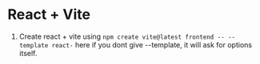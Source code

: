 # React + Vite
1. Create react + vite using `npm create vite@latest frontend -- --template react-` here if you dont give --template, it will ask for options itself.
